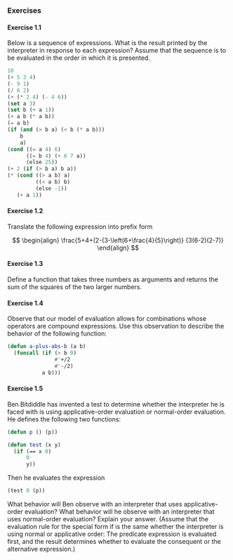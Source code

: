 ### Exercises

#### Exercise 1.1

Below is a sequence of expressions. What is the result printed by the interpreter in response to each expression? Assume that the sequence is to be evaluated in the order in which it is presented.

```lisp
10
(+ 5 3 4)
(- 9 1)
(/ 6 2)
(+ (* 2 4) (- 4 6))
(set a 3)
(set b (+ a 1))
(+ a b (* a b))
(= a b)
(if (and (> b a) (< b (* a b)))
    b
    a)
(cond ((= a 4) 6)
      ((= b 4) (+ 6 7 a))
      (else 25))
(+ 2 (if (> b a) b a))
(* (cond ((> a b) a)
         ((< a b) b)
         (else -1))
   (+ a 1))
```

#### Exercise 1.2

Translate the following expression into prefix form

$$
\begin{align}
\frac{5+4+(2-(3-\left(6+\frac{4}{5}\right)}
{3(6-2)(2-7)}
\end{align}
$$

#### Exercise 1.3

Define a function that takes three numbers as arguments and returns the sum of
the squares of the two larger numbers.

#### Exercise 1.4

Observe that our model of evaluation allows for combinations whose operators
are compound expressions. Use this observation to describe the behavior of the
following function:

```lisp
(defun a-plus-abs-b (a b)
  (funcall (if (> b 0)
               #'+/2
               #'-/2)
           a b)))
```

#### Exercise 1.5

Ben Bitdiddle has invented a test to determine whether the interpreter he is
faced with is using applicative-order evaluation or normal-order evaluation. He
defines the following two functions:

```lisp
(defun p () (p))
```

```lisp
(defun test (x y)
  (if (== x 0)
      0
      y))
```

Then he evaluates the expression

```lisp
(test 0 (p))
```
What behavior will Ben observe with an interpreter that uses applicative-order
evaluation? What behavior will he observe with an interpreter that uses
normal-order evaluation? Explain your answer. (Assume that the evaluation rule
for the special form if is the same whether the interpreter is using normal or
applicative order: The predicate expression is evaluated first, and the result
determines whether to evaluate the consequent or the alternative expression.)



